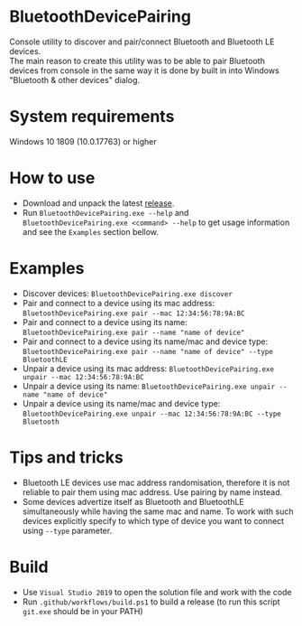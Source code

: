 # BluetoothDevicePairing
Console utility to discover and pair/connect Bluetooth and Bluetooth LE devices.<br>
The main reason to create this utility was to be able to pair Bluetooth devices from console in the same way it is done by built in into Windows "Bluetooth & other devices" dialog.

# System requirements
Windows 10 1809 (10.0.17763) or higher<br>

# How to use
* Download and unpack the latest [release](https://github.com/PolarGoose/BluetoothDevicePairing/releases).
* Run `BluetoothDevicePairing.exe --help` and `BluetoothDevicePairing.exe <command> --help` to get usage information and see the `Examples` section bellow.

# Examples
* Discover devices: `BluetoothDevicePairing.exe discover`
* Pair and connect to a device using its mac address: `BluetoothDevicePairing.exe pair --mac 12:34:56:78:9A:BC`
* Pair and connect to a device using its name: `BluetoothDevicePairing.exe pair --name "name of device"`
* Pair and connect to a device using its name/mac and device type: `BluetoothDevicePairing.exe pair --name "name of device" --type BluetoothLE`
* Unpair a device using its mac address: `BluetoothDevicePairing.exe unpair --mac 12:34:56:78:9A:BC`
* Unpair a device using its name: `BluetoothDevicePairing.exe unpair --name "name of device"`
* Unpair a device using its name/mac and device type: `BluetoothDevicePairing.exe unpair --mac 12:34:56:78:9A:BC --type Bluetooth`

# Tips and tricks
* Bluetooth LE devices use mac address randomisation, therefore it is not reliable to pair them using mac address. Use pairing by name instead.
* Some devices advertize itself as Bluetooth and BluetoothLE simultaneously while having the same mac and name. To work with such devices explicitly specify to which type of device you want to connect using `--type` parameter.

# Build
* Use `Visual Studio 2019` to open the solution file and work with the code
* Run `.github/workflows/build.ps1` to build a release (to run this script `git.exe` should be in your PATH)
